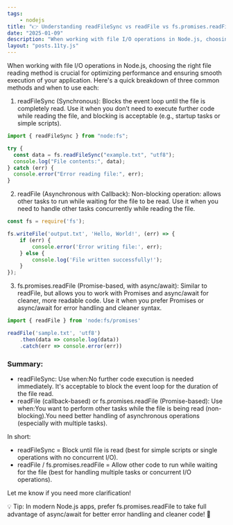 ```yaml
---
tags: 
    - nodejs
title: "👉 Understanding readFileSync vs readFile vs fs.promises.readFile in Node.js 🚀"
date: "2025-01-09"
description: "When working with file I/O operations in Node.js, choosing the right file reading method is crucial for optimizing performance and ensuring smooth execution of your application."
layout: "posts.11ty.js"
---
```


When working with file I/O operations in Node.js, choosing the right file reading method is crucial for optimizing performance and ensuring smooth execution of your application. Here's a quick breakdown of three common methods and when to use each:

1. readFileSync (Synchronous):
Blocks the event loop until the file is completely read.
Use it when you don’t need to execute further code while reading the file, and blocking is acceptable (e.g., startup tasks or simple scripts).

```javascript
import { readFileSync } from "node:fs";

try {
  const data = fs.readFileSync("example.txt", "utf8");
  console.log("File contents:", data);
} catch (err) {
  console.error("Error reading file:", err);
}
```

2. readFile (Asynchronous with Callback):
Non-blocking operation: allows other tasks to run while waiting for the file to be read.
Use it when you need to handle other tasks concurrently while reading the file.

```javascript
const fs = require('fs');

fs.writeFile('output.txt', 'Hello, World!', (err) => {
    if (err) {
        console.error('Error writing file:', err);
    } else {
        console.log('File written successfully!');
    }
});
```

3. fs.promises.readFile (Promise-based, with async/await):
Similar to readFile, but allows you to work with Promises and async/await for cleaner, more readable code.
Use it when you prefer Promises or async/await for error handling and cleaner syntax.

```javascript
import { readFile } from 'node:fs/promises'

readFile('sample.txt', 'utf8')
    .then(data => console.log(data))
    .catch(err => console.error(err))
```

### Summary:
- readFileSync: Use when:No further code execution is needed immediately. It's acceptable to block the event loop for the duration of the file read.
- readFile (callback-based) or fs.promises.readFile (Promise-based): Use when:You want to perform other tasks while the file is being read (non-blocking).You need better handling of asynchronous operations (especially with multiple tasks).

In short:

- readFileSync = Block until file is read (best for simple scripts or single operations with no concurrent I/O).
- readFile / fs.promises.readFile = Allow other code to run while waiting for the file (best for handling multiple tasks or concurrent I/O operations).

Let me know if you need more clarification!

💡 Tip: In modern Node.js apps, prefer fs.promises.readFile to take full advantage of async/await for better error handling and cleaner code! 🚀
